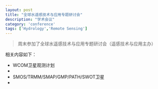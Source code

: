 ```yaml
---
layout: post
title: "全球水遥感技术与应用专题研讨会"
description: "学术会议"
category: 'conference'
tags: ['Hydrology','Remote Sensing']
---
```



> 周末参加了全球水遥感技术与应用专题研讨会（遥感技术与应用主办）

相关内容如下：

- WCOM卫星观测计划   
-  
- SMOS/TRMM/SMAP/GMP/PATH/SWOT卫星    
- 


